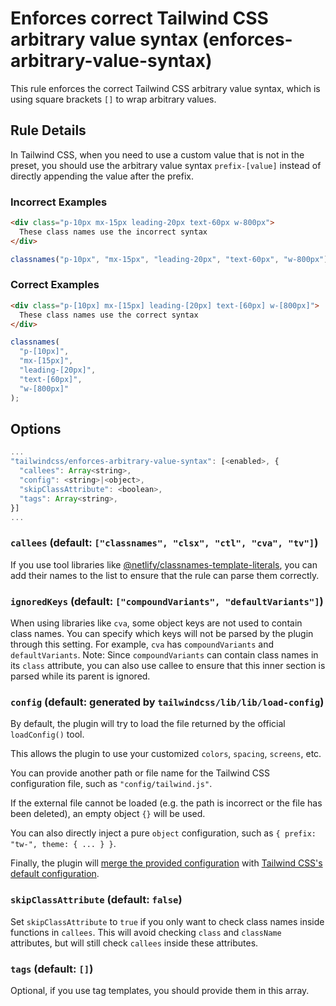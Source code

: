 # Enforces correct Tailwind CSS arbitrary value syntax (enforces-arbitrary-value-syntax)

This rule enforces the correct Tailwind CSS arbitrary value syntax, which is using square brackets `[]` to wrap arbitrary values.

## Rule Details

In Tailwind CSS, when you need to use a custom value that is not in the preset, you should use the arbitrary value syntax `prefix-[value]` instead of directly appending the value after the prefix.

### Incorrect Examples

```html
<div class="p-10px mx-15px leading-20px text-60px w-800px">
  These class names use the incorrect syntax
</div>
```

```js
classnames("p-10px", "mx-15px", "leading-20px", "text-60px", "w-800px");
```

### Correct Examples

```html
<div class="p-[10px] mx-[15px] leading-[20px] text-[60px] w-[800px]">
  These class names use the correct syntax
</div>
```

```js
classnames(
  "p-[10px]",
  "mx-[15px]",
  "leading-[20px]",
  "text-[60px]",
  "w-[800px]"
);
```

## Options

```js
...
"tailwindcss/enforces-arbitrary-value-syntax": [<enabled>, {
  "callees": Array<string>,
  "config": <string>|<object>,
  "skipClassAttribute": <boolean>,
  "tags": Array<string>,
}]
...
```

### `callees` (default: `["classnames", "clsx", "ctl", "cva", "tv"]`)

If you use tool libraries like [@netlify/classnames-template-literals](https://github.com/netlify/classnames-template-literals), you can add their names to the list to ensure that the rule can parse them correctly.

### `ignoredKeys` (default: `["compoundVariants", "defaultVariants"]`)

When using libraries like `cva`, some object keys are not used to contain class names.
You can specify which keys will not be parsed by the plugin through this setting.
For example, `cva` has `compoundVariants` and `defaultVariants`.
Note: Since `compoundVariants` can contain class names in its `class` attribute, you can also use callee to ensure that this inner section is parsed while its parent is ignored.

### `config` (default: generated by `tailwindcss/lib/lib/load-config`)

By default, the plugin will try to load the file returned by the official `loadConfig()` tool.

This allows the plugin to use your customized `colors`, `spacing`, `screens`, etc.

You can provide another path or file name for the Tailwind CSS configuration file, such as `"config/tailwind.js"`.

If the external file cannot be loaded (e.g. the path is incorrect or the file has been deleted), an empty object `{}` will be used.

You can also directly inject a pure `object` configuration, such as `{ prefix: "tw-", theme: { ... } }`.

Finally, the plugin will [merge the provided configuration](https://tailwindcss.com/docs/configuration#referencing-in-java-script) with [Tailwind CSS's default configuration](https://github.com/tailwindlabs/tailwindcss/blob/master/stubs/defaultConfig.stub.js).

### `skipClassAttribute` (default: `false`)

Set `skipClassAttribute` to `true` if you only want to check class names inside functions in `callees`.
This will avoid checking `class` and `className` attributes, but will still check `callees` inside these attributes.

### `tags` (default: `[]`)

Optional, if you use tag templates, you should provide them in this array.
